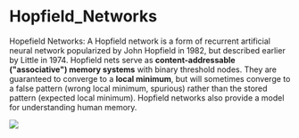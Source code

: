 # Hopfield_Networks

Hopefield Networks: A Hopfield network is a form of recurrent artificial neural network popularized by John Hopfield in 1982, but described earlier by Little in 1974. Hopfield nets serve as **content-addressable ("associative") memory systems** with binary threshold nodes. They are guaranteed to converge to a **local minimum**, but will sometimes converge to a false pattern (wrong local minimum, spurious) rather than the stored pattern (expected local minimum). Hopfield networks also provide a model for understanding human memory.

![](./figures/basic.png)
